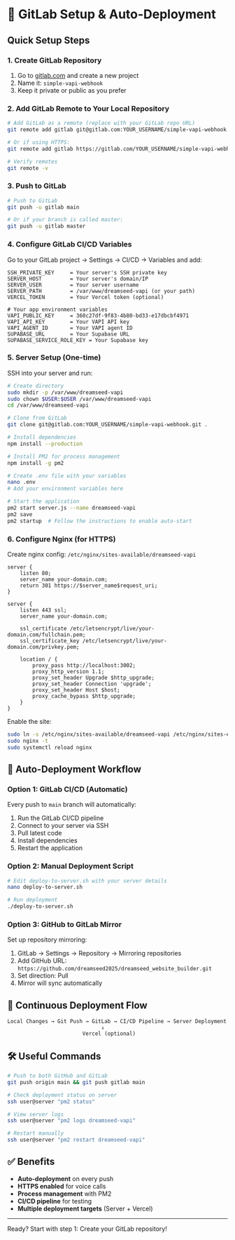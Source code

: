 # 🚀 GitLab Setup & Auto-Deployment

## Quick Setup Steps

### 1. Create GitLab Repository

1. Go to [gitlab.com](https://gitlab.com) and create a new project
2. Name it: `simple-vapi-webhook`
3. Keep it private or public as you prefer

### 2. Add GitLab Remote to Your Local Repository

```bash
# Add GitLab as a remote (replace with your GitLab repo URL)
git remote add gitlab git@gitlab.com:YOUR_USERNAME/simple-vapi-webhook.git

# Or if using HTTPS:
git remote add gitlab https://gitlab.com/YOUR_USERNAME/simple-vapi-webhook.git

# Verify remotes
git remote -v
```

### 3. Push to GitLab

```bash
# Push to GitLab
git push -u gitlab main

# Or if your branch is called master:
git push -u gitlab master
```

### 4. Configure GitLab CI/CD Variables

Go to your GitLab project → Settings → CI/CD → Variables and add:

```
SSH_PRIVATE_KEY     = Your server's SSH private key
SERVER_HOST         = Your server's domain/IP
SERVER_USER         = Your server username
SERVER_PATH         = /var/www/dreamseed-vapi (or your path)
VERCEL_TOKEN        = Your Vercel token (optional)

# Your app environment variables
VAPI_PUBLIC_KEY     = 360c27df-9f83-4b80-bd33-e17dbcbf4971
VAPI_API_KEY        = Your VAPI API key
VAPI_AGENT_ID       = Your VAPI agent ID
SUPABASE_URL        = Your Supabase URL
SUPABASE_SERVICE_ROLE_KEY = Your Supabase key
```

### 5. Server Setup (One-time)

SSH into your server and run:

```bash
# Create directory
sudo mkdir -p /var/www/dreamseed-vapi
sudo chown $USER:$USER /var/www/dreamseed-vapi
cd /var/www/dreamseed-vapi

# Clone from GitLab
git clone git@gitlab.com:YOUR_USERNAME/simple-vapi-webhook.git .

# Install dependencies
npm install --production

# Install PM2 for process management
npm install -g pm2

# Create .env file with your variables
nano .env
# Add your environment variables here

# Start the application
pm2 start server.js --name dreamseed-vapi
pm2 save
pm2 startup  # Follow the instructions to enable auto-start
```

### 6. Configure Nginx (for HTTPS)

Create nginx config: `/etc/nginx/sites-available/dreamseed-vapi`

```nginx
server {
    listen 80;
    server_name your-domain.com;
    return 301 https://$server_name$request_uri;
}

server {
    listen 443 ssl;
    server_name your-domain.com;
    
    ssl_certificate /etc/letsencrypt/live/your-domain.com/fullchain.pem;
    ssl_certificate_key /etc/letsencrypt/live/your-domain.com/privkey.pem;
    
    location / {
        proxy_pass http://localhost:3002;
        proxy_http_version 1.1;
        proxy_set_header Upgrade $http_upgrade;
        proxy_set_header Connection 'upgrade';
        proxy_set_header Host $host;
        proxy_cache_bypass $http_upgrade;
    }
}
```

Enable the site:
```bash
sudo ln -s /etc/nginx/sites-available/dreamseed-vapi /etc/nginx/sites-enabled/
sudo nginx -t
sudo systemctl reload nginx
```

## 🎯 Auto-Deployment Workflow

### Option 1: GitLab CI/CD (Automatic)

Every push to `main` branch will automatically:
1. Run the GitLab CI/CD pipeline
2. Connect to your server via SSH
3. Pull latest code
4. Install dependencies
5. Restart the application

### Option 2: Manual Deployment Script

```bash
# Edit deploy-to-server.sh with your server details
nano deploy-to-server.sh

# Run deployment
./deploy-to-server.sh
```

### Option 3: GitHub to GitLab Mirror

Set up repository mirroring:
1. GitLab → Settings → Repository → Mirroring repositories
2. Add GitHub URL: `https://github.com/dreamseed2025/dreamseed_website_builder.git`
3. Set direction: Pull
4. Mirror will sync automatically

## 🔄 Continuous Deployment Flow

```
Local Changes → Git Push → GitLab → CI/CD Pipeline → Server Deployment
                              ↓
                        Vercel (optional)
```

## 🛠️ Useful Commands

```bash
# Push to both GitHub and GitLab
git push origin main && git push gitlab main

# Check deployment status on server
ssh user@server "pm2 status"

# View server logs
ssh user@server "pm2 logs dreamseed-vapi"

# Restart manually
ssh user@server "pm2 restart dreamseed-vapi"
```

## ✅ Benefits

- **Auto-deployment** on every push
- **HTTPS enabled** for voice calls
- **Process management** with PM2
- **CI/CD pipeline** for testing
- **Multiple deployment targets** (Server + Vercel)

---

Ready? Start with step 1: Create your GitLab repository!